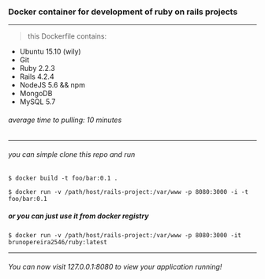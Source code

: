 ### Docker container for development of ruby on rails projects
--------

> this Dockerfile contains:
  - Ubuntu 15.10 (wily)
  - Git
  - Ruby 2.2.3
  - Rails 4.2.4
  - NodeJS 5.6 && npm
  - MongoDB
  - MySQL 5.7

###### average time to pulling: 10 minutes

----


###### you can simple clone this repo and run

``` $ docker build -t foo/bar:0.1 . ```

``` $ docker run -v /path/host/rails-project:/var/www -p 8080:3000 -i -t foo/bar:0.1 ```

##### or you can just use it from docker registry

``` $ docker run -v /path/host/rails-project:/var/www -p 8080:3000 -it brunopereira2546/ruby:latest ```


--------

###### You can now visit 127.0.0.1:8080 to view your application running!


